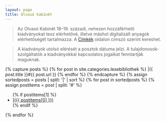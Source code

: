 ```yaml
---
layout: page
title: Olvasó kabinét
---
```


> Az Olvasó Kabinét 18–19. századi, nehezen hozzáférhető kiadványokat tesz elérhetővé, illetve máshol digitalizált anyagok elérhetőségét tartalmazza. A [Címkék](/pages/cimkek/) oldalon címszó szerint kereshet.


> A kiadványok utolsó elérését a posztok dátuma jelzi. A tulajdonosok-szolgáltatók a kiadványokkal kapcsolatos jogaikat fenntartják maguknak.

{% capture posts %}
  {% for post in site.categories.lesebibliothek %}
    |{{ post.title }}#{{ post.url }}
  {% endfor %}
{% endcapture %}
{% assign sortedposts = posts | split: '|' | sort %}
{% for post in sortedposts %}
    {% assign postitems = post | split: '#' %}
<ul>{% if postitems[1] %}    <li><a href={{ postitems[1] }}">]({{ postitems[0] }})</a><br> {% endif %}</li></ul>
{% endfor %}
